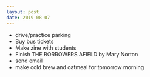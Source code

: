 ```yaml
---
layout: post
date: 2019-08-07
---
```


- drive/practice parking 
- Buy bus tickets 
- Make zine with students
- Finish THE BORROWERS AFIELD by Mary Norton 
- send email
- make cold brew and oatmeal for tomorrow morning
